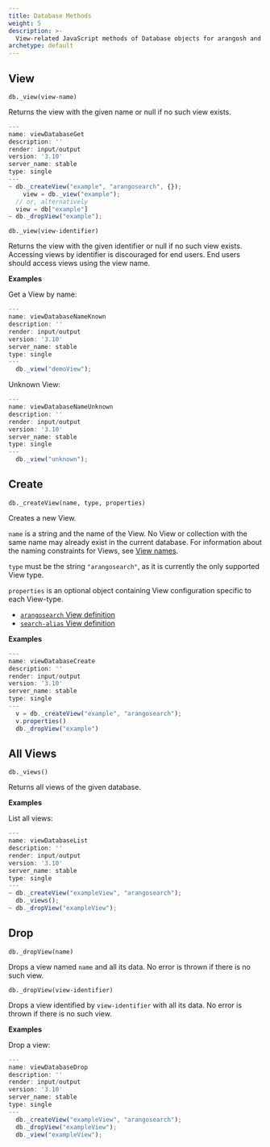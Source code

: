 ```yaml
---
title: Database Methods
weight: 5
description: >-
  View-related JavaScript methods of Database objects for arangosh and Foxx
archetype: default
---
```

## View

`db._view(view-name)`

Returns the view with the given name or null if no such view exists.

```js
---
name: viewDatabaseGet
description: ''
render: input/output
version: '3.10'
server_name: stable
type: single
---
~ db._createView("example", "arangosearch", {});
    view = db._view("example");
  // or, alternatively
  view = db["example"]
~ db._dropView("example");
```


`db._view(view-identifier)`

Returns the view with the given identifier or null if no such view exists.
Accessing views by identifier is discouraged for end users. End users should
access views using the view name.

**Examples**

Get a View by name:

```js
---
name: viewDatabaseNameKnown
description: ''
render: input/output
version: '3.10'
server_name: stable
type: single
---
  db._view("demoView");
```

Unknown View:

```js
---
name: viewDatabaseNameUnknown
description: ''
render: input/output
version: '3.10'
server_name: stable
type: single
---
  db._view("unknown");
```

## Create

`db._createView(name, type, properties)`

Creates a new View.

`name` is a string and the name of the View. No View or collection with the
same name may already exist in the current database. For information about the
naming constraints for Views, see [View names](_index.md#view-names).

`type` must be the string `"arangosearch"`, as it is currently the only
supported View type.

`properties` is an optional object containing View configuration specific
to each View-type.
- [`arangosearch` View definition](../../../../core-topics/indexing/arangosearch/arangosearch-views-reference.md#view-definitionmodification)
- [`search-alias` View definition](../../../../core-topics/indexing/arangosearch/search-alias-views-reference.md#view-definition)

**Examples**

```js
---
name: viewDatabaseCreate
description: ''
render: input/output
version: '3.10'
server_name: stable
type: single
---
  v = db._createView("example", "arangosearch");
  v.properties()
  db._dropView("example")
```

## All Views

`db._views()`

Returns all views of the given database.

**Examples**

List all views:

```js
---
name: viewDatabaseList
description: ''
render: input/output
version: '3.10'
server_name: stable
type: single
---
~ db._createView("exampleView", "arangosearch");
  db._views();
~ db._dropView("exampleView");
```

## Drop

`db._dropView(name)`

Drops a view named `name` and all its data. No error is thrown if there is
no such view.


`db._dropView(view-identifier)`

Drops a view identified by `view-identifier` with all its data. No error is
thrown if there is no such view.

**Examples**

Drop a view:

```js
---
name: viewDatabaseDrop
description: ''
render: input/output
version: '3.10'
server_name: stable
type: single
---
  db._createView("exampleView", "arangosearch");
  db._dropView("exampleView");
  db._view("exampleView");
```
